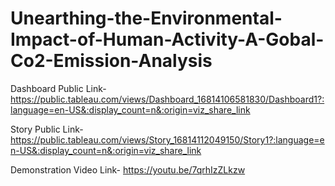 # Unearthing-the-Environmental-Impact-of-Human-Activity-A-Gobal-Co2-Emission-Analysis


Dashboard Public Link- https://public.tableau.com/views/Dashboard_16814106581830/Dashboard1?:language=en-US&:display_count=n&:origin=viz_share_link

Story Public Link- https://public.tableau.com/views/Story_16814112049150/Story1?:language=en-US&:display_count=n&:origin=viz_share_link

Demonstration Video Link- https://youtu.be/7qrhIzZLkzw
